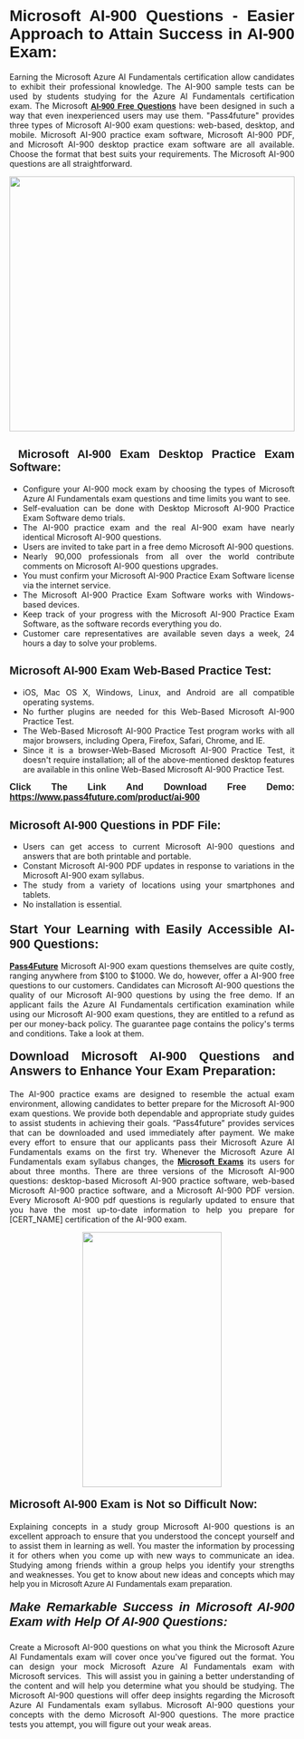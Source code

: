 <h1 style="text-align: justify;"><span style="font-family:Tahoma,Geneva,sans-serif;"><strong>Microsoft AI-900 Questions - Easier Approach to Attain Success in AI-900 Exam:</strong></span></h1>

<p style="text-align: justify;">Earning the Microsoft Azure AI Fundamentals certification allow candidates to exhibit their professional knowledge. The AI-900 sample tests can be used by students studying for the Azure AI Fundamentals certification exam. The Microsoft <a href="https://www.pass4future.com/questions/microsoft/ai-900" target="_blank"><span style="font-family:Tahoma,Geneva,sans-serif;"><strong>AI-900 Free Questions</strong></span></a> have been designed in such a way that even inexperienced users may use them. "Pass4future" provides three types of Microsoft AI-900 exam questions: web-based, desktop, and mobile. Microsoft AI-900 practice exam software, Microsoft AI-900 PDF, and Microsoft AI-900 desktop practice exam software are all available. Choose the format that best suits your requirements. The Microsoft AI-900 questions are all straightforward.</p>

<p style="text-align: justify;"><a href="https://www.pass4future.com/product/ai-900" target="_blank"><img alt="" src="https://www.thequestionanswers.com/wp-content/uploads/2022/02/imgpsh_fullsize_anim-2.webp" style="width: 100%; height: 450px;" /></a></p>

<h2 style="text-align: justify;"><strong><span style="font-family:Tahoma,Geneva,sans-serif;"><span style="font-size:20px;"> Microsoft AI-900 Exam Desktop Practice Exam Software:</span></span></strong></h2>

<ul>
	<li style="text-align: justify;">Configure your AI-900 mock exam by choosing the types of Microsoft Azure AI Fundamentals exam questions and time limits you want to see.</li>
	<li style="text-align: justify;">Self-evaluation can be done with Desktop Microsoft AI-900 Practice Exam Software demo trials.</li>
	<li style="text-align: justify;">The AI-900 practice exam and the real AI-900 exam have nearly identical Microsoft AI-900 questions.</li>
	<li style="text-align: justify;">Users are invited to take part in a free demo Microsoft AI-900 questions.</li>
	<li style="text-align: justify;">Nearly 90,000 professionals from all over the world contribute comments on Microsoft AI-900 questions upgrades.</li>
	<li style="text-align: justify;">You must confirm your Microsoft AI-900 Practice Exam Software license via the internet service.</li>
	<li style="text-align: justify;">The Microsoft AI-900 Practice Exam Software works with Windows-based devices.</li>
	<li style="text-align: justify;">Keep track of your progress with the Microsoft AI-900 Practice Exam Software, as the software records everything you do.</li>
	<li style="text-align: justify;">Customer care representatives are available seven days a week, 24 hours a day to solve your problems.</li>
</ul>

<h2 style="text-align: justify;"><span style="font-family:Tahoma,Geneva,sans-serif;"><strong><span style="font-size:20px;">Microsoft AI-900 Exam Web-Based Practice Test:</span></strong></span></h2>

<ul>
	<li style="text-align: justify;">iOS, Mac OS X, Windows, Linux, and Android are all compatible operating systems.</li>
	<li style="text-align: justify;">No further plugins are needed for this Web-Based Microsoft AI-900 Practice Test.</li>
	<li style="text-align: justify;">The Web-Based Microsoft AI-900 Practice Test program works with all major browsers, including Opera, Firefox, Safari, Chrome, and IE.</li>
	<li style="text-align: justify;">Since it is a browser-Web-Based Microsoft AI-900 Practice Test, it doesn't require installation; all of the above-mentioned desktop features are available in this online Web-Based Microsoft AI-900 Practice Test.</li>
</ul>

<p style="text-align: justify;"><span style="font-family:Tahoma,Geneva,sans-serif;"><span style="font-size:16px;"><strong>Click The Link And Download Free Demo:</strong></span></span> <a href="https://www.pass4future.com/product/ai-900" target="_blank"><span style="font-family:Tahoma,Geneva,sans-serif;"><span style="font-size:16px;"><strong>https://www.pass4future.com/product/ai-900</strong></span></span></a></p>

<h2 style="text-align: justify;"><strong><span style="font-family:Tahoma,Geneva,sans-serif;"><span style="font-size:20px;">Microsoft AI-900 Questions in PDF File:</span></span></strong></h2>

<ul>
	<li style="text-align: justify;">Users can get access to current Microsoft AI-900 questions and answers that are both printable and portable.</li>
	<li style="text-align: justify;">Constant Microsoft AI-900 PDF updates in response to variations in the Microsoft AI-900 exam syllabus.</li>
	<li style="text-align: justify;">The study from a variety of locations using your smartphones and tablets.</li>
	<li style="text-align: justify;">No installation is essential.</li>
</ul>

<h3 style="text-align: justify;"><span style="font-family:Tahoma,Geneva,sans-serif;"><strong><span style="font-size:22px;">Start Your Learning with Easily Accessible AI-900 Questions:</span></strong></span></h3>

<p style="text-align: justify;"><strong><a href="https://www.pass4future.com/" target="_blank">Pass4Future</a></strong> Microsoft AI-900 exam questions themselves are quite costly, ranging anywhere from $100 to $1000. We do, however, offer a AI-900 free questions to our customers. Candidates can Microsoft AI-900 questions the quality of our Microsoft AI-900 questions by using the free demo. If an applicant fails the Azure AI Fundamentals certification examination while using our Microsoft AI-900 exam questions, they are entitled to a refund as per our money-back policy. The guarantee page contains the policy's terms and conditions. Take a look at them.</p>

<h4 style="text-align: justify;"><strong><span style="font-family:Tahoma,Geneva,sans-serif;"><span style="font-size:22px;">Download Microsoft AI-900 Questions and Answers to Enhance Your Exam Preparation:</span></span></strong></h4>

<p style="text-align: justify;">The AI-900 practice exams are designed to resemble the actual exam environment, allowing candidates to better prepare for the Microsoft AI-900 exam questions. We provide both dependable and appropriate study guides to assist students in achieving their goals. “Pass4future” provides services that can be downloaded and used immediately after payment. We make every effort to ensure that our applicants pass their Microsoft Azure AI Fundamentals exams on the first try. Whenever the Microsoft Azure AI Fundamentals exam syllabus changes, the <strong><a href="https://www.pass4future.com/microsoft" target="_blank">Microsoft Exams</a></strong> its users for about three months. There are three versions of the Microsoft AI-900 questions: desktop-based Microsoft AI-900 practice software, web-based Microsoft AI-900 practice software, and a Microsoft AI-900 PDF version. Every Microsoft AI-900 pdf questions is regularly updated to ensure that you have the most up-to-date information to help you prepare for [CERT_NAME] certification of the AI-900 exam.</p>

<p style="text-align: center;"><a href="https://www.pass4future.com/product/ai-900" target="_blank"><img alt="" src="https://www.thequestionanswers.com/wp-content/uploads/2022/02/imgpsh_fullsize_anim-3.webp" style="width: 70%; height: 450px;" /></a></p>

<h4 style="text-align: justify;"><strong><span style="font-family:Tahoma,Geneva,sans-serif;"><span style="font-size:20px;">Microsoft AI-900 Exam is Not so Difficult Now:</span></span></strong></h4>

<p style="text-align: justify;">Explaining concepts in a study group Microsoft AI-900 questions is an excellent approach to ensure that you understood the concept yourself and to assist them in learning as well. You master the information by processing it for others when you come up with new ways to communicate an idea. Studying among friends within a group helps you identify your strengths and weaknesses. You get to know about new ideas and concepts <span style="font-family:Tahoma,Geneva,sans-serif;">which may help you in Microsoft Azure AI Fundamentals exam preparation.</span></p>

<h5 style="text-align: justify;"><span style="font-family:Tahoma,Geneva,sans-serif;"><span style="font-size:22px;"><strong>Make Remarkable Success in Microsoft AI-900 Exam with Help Of AI-900 Questions:</strong></span></span></h5>

<p style="text-align: justify;">Create a Microsoft AI-900 questions on what you think the Microsoft Azure AI Fundamentals exam will cover once you've figured out the format. You can design your mock Microsoft Azure AI Fundamentals exam with Microsoft services.  This will assist you in gaining a better understanding of the content and will help you determine what you should be studying. The Microsoft AI-900 questions will offer deep insights regarding the Microsoft Azure AI Fundamentals exam syllabus. Microsoft AI-900 questions your concepts with the demo Microsoft AI-900 questions. The more practice tests you attempt, you will figure out your weak areas.</p>
